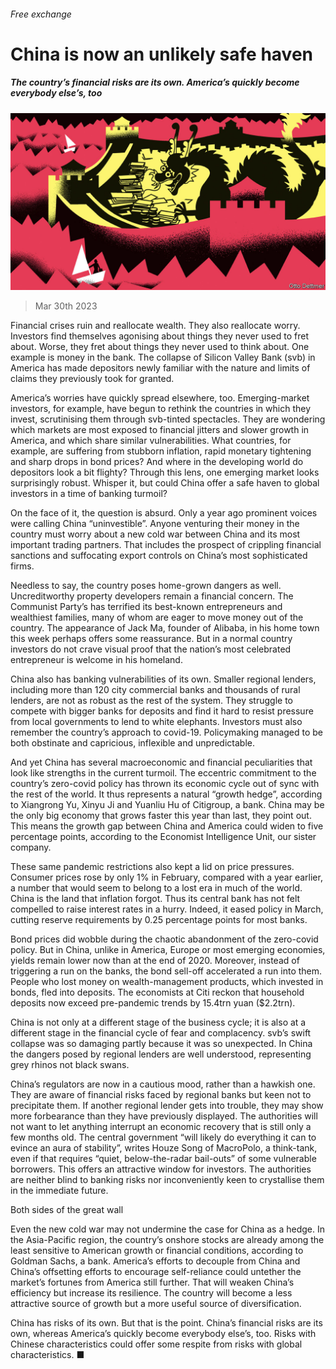 ###### Free exchange

# China is now an unlikely safe haven 

##### The country’s financial risks are its own. America’s quickly become everybody else’s, too 

![image](images/20230401_FND000.jpg) 

> Mar 30th 2023 

Financial crises ruin and reallocate wealth. They also reallocate worry. Investors find themselves agonising about things they never used to fret about. Worse, they fret about things they never used to think about. One example is money in the bank. The collapse of Silicon Valley Bank (svb) in America has made depositors newly familiar with the nature and limits of claims they previously took for granted.

America’s worries have quickly spread elsewhere, too. Emerging-market investors, for example, have begun to rethink the countries in which they invest, scrutinising them through svb-tinted spectacles. They are wondering which markets are most exposed to financial jitters and slower growth in America, and which share similar vulnerabilities. What countries, for example, are suffering from stubborn inflation, rapid monetary tightening and sharp drops in bond prices? And where in the developing world do depositors look a bit flighty? Through this lens, one emerging market looks surprisingly robust. Whisper it, but could China offer a safe haven to global investors in a time of banking turmoil? 

On the face of it, the question is absurd. Only a year ago prominent voices were calling China “uninvestible”. Anyone venturing their money in the country must worry about a new cold war between China and its most important trading partners. That includes the prospect of crippling financial sanctions and suffocating export controls on China’s most sophisticated firms. 

Needless to say, the country poses home-grown dangers as well. Uncreditworthy property developers remain a financial concern. The Communist Party’s  has terrified its best-known entrepreneurs and wealthiest families, many of whom are eager to move money out of the country. The appearance of Jack Ma, founder of Alibaba, in his home town this week perhaps offers some reassurance. But in a normal country investors do not crave visual proof that the nation’s most celebrated entrepreneur is welcome in his homeland. 

China also has banking vulnerabilities of its own. Smaller regional lenders, including more than 120 city commercial banks and thousands of rural lenders, are not as robust as the rest of the system. They struggle to compete with bigger banks for deposits and find it hard to resist pressure from local governments to lend to white elephants. Investors must also remember the country’s approach to covid-19. Policymaking managed to be both obstinate and capricious, inflexible and unpredictable. 

And yet China has several macroeconomic and financial peculiarities that look like strengths in the current turmoil. The eccentric commitment to the country’s zero-covid policy has thrown its economic cycle out of sync with the rest of the world. It thus represents a natural “growth hedge”, according to Xiangrong Yu, Xinyu Ji and Yuanliu Hu of Citigroup, a bank. China may be the only big economy that grows faster this year than last, they point out. This means the growth gap between China and America could widen to five percentage points, according to the Economist Intelligence Unit, our sister company. 

These same pandemic restrictions also kept a lid on price pressures. Consumer prices rose by only 1% in February, compared with a year earlier, a number that would seem to belong to a lost era in much of the world. China is the land that inflation forgot. Thus its central bank has not felt compelled to raise interest rates in a hurry. Indeed, it eased policy in March, cutting reserve requirements by 0.25 percentage points for most banks.

Bond prices did wobble during the chaotic abandonment of the zero-covid policy. But in China, unlike in America, Europe or most emerging economies, yields remain lower now than at the end of 2020. Moreover, instead of triggering a run on the banks, the bond sell-off accelerated a run into them. People who lost money on wealth-management products, which invested in bonds, fled into deposits. The economists at Citi reckon that household deposits now exceed pre-pandemic trends by 15.4trn yuan ($2.2trn). 

China is not only at a different stage of the business cycle; it is also at a different stage in the financial cycle of fear and complacency. svb’s swift collapse was so damaging partly because it was so unexpected. In China the dangers posed by regional lenders are well understood, representing grey rhinos not black swans. 

China’s regulators are now in a cautious mood, rather than a hawkish one. They are aware of financial risks faced by regional banks but keen not to precipitate them. If another regional lender gets into trouble, they may show more forbearance than they have previously displayed. The authorities will not want to let anything interrupt an economic recovery that is still only a few months old. The central government “will likely do everything it can to evince an aura of stability”, writes Houze Song of MacroPolo, a think-tank, even if that requires “quiet, below-the-radar bail-outs” of some vulnerable borrowers. This offers an attractive window for investors. The authorities are neither blind to banking risks nor inconveniently keen to crystallise them in the immediate future. 

Both sides of the great wall

Even the new cold war may not undermine the case for China as a hedge. In the Asia-Pacific region, the country’s onshore stocks are already among the least sensitive to American growth or financial conditions, according to Goldman Sachs, a bank. America’s efforts to decouple from China and China’s offsetting efforts to encourage self-reliance could untether the market’s fortunes from America still further. That will weaken China’s efficiency but increase its resilience. The country will become a less attractive source of growth but a more useful source of diversification.

China has risks of its own. But that is the point. China’s financial risks are its own, whereas America’s quickly become everybody else’s, too. Risks with Chinese characteristics could offer some respite from risks with global characteristics. ■






